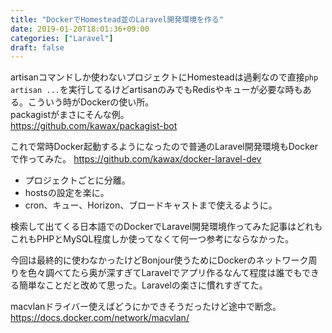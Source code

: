 ```yaml
---
title: "DockerでHomestead並のLaravel開発環境を作る"
date: 2019-01-20T18:01:36+09:00
categories: ["Laravel"]
draft: false
---
```


artisanコマンドしか使わないプロジェクトにHomesteadは過剰なので直接`php artisan ...`を実行してるけどartisanのみでもRedisやキューが必要な時もある。こういう時がDockerの使い所。  
packagistがまさにそんな例。  
https://github.com/kawax/packagist-bot

これで常時Docker起動するようになったので普通のLaravel開発環境もDockerで作ってみた。
https://github.com/kawax/docker-laravel-dev

- プロジェクトごとに分離。
- hostsの設定を楽に。
- cron、キュー、Horizon、ブロードキャストまで使えるように。

検索して出てくる日本語でのDockerでLaravel開発環境作ってみた記事はどれもこれもPHPとMySQL程度しか使ってなくて何一つ参考にならなかった。

今回は最終的に使わなかったけどBonjour使うためにDockerのネットワーク周りを色々調べてたら奥が深すぎてLaravelでアプリ作るなんて程度は誰でもできる簡単なことだと改めて思った。Laravelの楽さに慣れすぎてた。

macvlanドライバー使えばどうにかできそうだったけど途中で断念。
https://docs.docker.com/network/macvlan/
